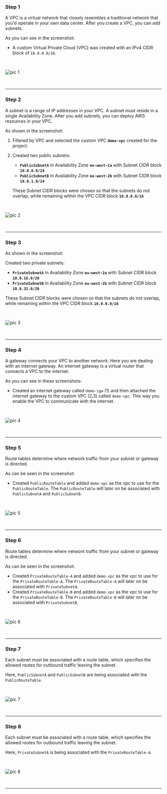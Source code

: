 ### Step 1

A VPC is a virtual network that closely resembles a traditional network that you'd operate in your own data center. After you create a VPC, you can add subnets.

As you can see in the screenshot:

- A custom Virtual Private Cloud (VPC) was created with an IPv4 CIDR block of
  `10.0.0.0/16`.

<br>

![pic 1](images/1-created-vpc.png)

<br>

---

### Step 2

A subnet is a range of IP addresses in your VPC. A subnet must reside in a single Availability Zone. After you add subnets, you can deploy AWS resources in your VPC.

As shown in the screenshot:

1. Filtered by VPC and selected the custom VPC **`demo-vpc`** created for the project.
2. Created two public subnets:

   - **`PublicSubnetA`** in Availability Zone **`eu-west-2a`** with Subnet CIDR block **`10.0.0.0/24`**
   - **`PublicSubnetB`** in Availability Zone **`eu-west-2b`** with Subnet CIDR block **`10.0.1.0/24`**

   These Subnet CIDR blocks were chosen so that the subnets do not overlap, while remaining within the VPC CIDR block **`10.0.0.0/16`**

<br>

![pic 2](images/2-public-subnets.png)

<br>

---

### Step 3

As shown in the screenshot:

Created two private subnets:

- **`PrivateSubnetA`** in Availability Zone **`eu-west-2a`** with Subnet CIDR block **`10.0.16.0/20`**
- **`PrivateSubnetB`** in Availability Zone **`eu-west-2b`** with Subnet CIDR block **`10.0.32.0/20`**

These Subnet CIDR blocks were chosen so that the subnets do not overlap, while remaining within the VPC CIDR block **`10.0.0.0/16`**

<br>

![pic 3](images/3-private-subnets.png)

<br>

---

### Step 4

A gateway connects your VPC to another network. Here you are dealing with an internet gateway. An internet gateway is a virtual router that connects a VPC to the internet.

As you can see in these screenshots:

- Created an internet gateway called `demo-igw` (1) and then attached the internet gateway to the custom VPC (2,3) called `demo-vpc`. This way you enable the VPC to communicate with the internet.

<br>

![pic 4](images/4-internet-gateway.png)

<br>

---

### Step 5

Route tables determine where network traffic from your subnet or gateway is directed.

As can be seen in the screenshot:

- Created `PublicRouteTable` and added `demo-vpc` as the vpc to use for the `PublicRouteTable`. The `PublicRouteTable` will later on be associated with `PublicSubnetA` and `PublicSubnetB`.

<br>

![pic 5](images/5-PublicRouteTable.png)

<br>

---

### Step 6

Route tables determine where network traffic from your subnet or gateway is directed.

As can be seen in the screenshot:

- Created `PrivateRouteTable-A` and added `demo-vpc` as the vpc to use for the `PrivateRouteTable-A`. The `PrivateRouteTable-A` will later on be associated with `PrivateSubnetA`.
- Created `PrivateRouteTable-B` and added `demo-vpc` as the vpc to use for the `PrivateRouteTable-B`. The `PrivateRouteTable-B` will later on be associated with `PrivateSubnetB`.

<br>

![pic 6](images/6-PrivateRouteTables.png)

<br>

---

### Step 7

Each subnet must be associated with a route table, which specifies the allowed routes for outbound traffic leaving the subnet.

Here, `PublicSubnetA` and `PublicSubnetB` are being associated with the `PublicRouteTable`.

<br>

![pic 7](images/7-public-subnet-association.png)

<br>

---

### Step 8

Each subnet must be associated with a route table, which specifies the allowed routes for outbound traffic leaving the subnet.

Here, `PrivateSubnetA` is being associated with the `PrivateRouteTable-A`.

<br>

![pic 8](images/8-private-subnet-A-association.png)

<br>

---
